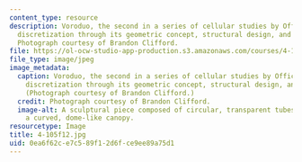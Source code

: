 ```yaml
---
content_type: resource
description: Voroduo, the second in a series of cellular studies by Office dA, exemplifies
  discretization through its geometric concept, structural design, and visual impact.
  Photograph courtesy of Brandon Clifford.
file: https://ol-ocw-studio-app-production.s3.amazonaws.com/courses/4-105-geometric-disciplines-and-architecture-skills-reciprocal-methodologies-fall-2012/0ea6f62ce7c589f12d6fce9ee89a75d1_4-105f12.jpg
file_type: image/jpeg
image_metadata:
  caption: Voroduo, the second in a series of cellular studies by Office dA, exemplifies
    discretization through its geometric concept, structural design, and visual impact.
    (Photograph courtesy of Brandon Clifford.)
  credit: Photograph courtesy of Brandon Clifford.
  image-alt: A sculptural piece composed of circular, transparent tubes that create
    a curved, dome-like canopy.
resourcetype: Image
title: 4-105f12.jpg
uid: 0ea6f62c-e7c5-89f1-2d6f-ce9ee89a75d1
---
```

